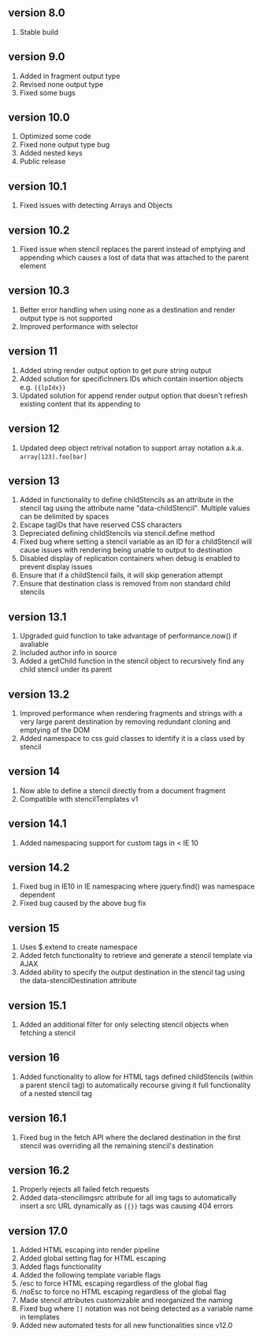 version 8.0
-------------
1. Stable build

version 9.0
-------------
1. Added in fragment output type
2. Revised none output type
3. Fixed some bugs

version 10.0
-------------
1. Optimized some code
2. Fixed none output type bug 
3. Added nested keys 
4. Public release

version 10.1
-------------
1. Fixed issues with detecting Arrays and Objects

version 10.2
-------------
1. Fixed issue when stencil replaces the parent instead of emptying and appending which causes a lost of data that was attached to the parent element

version 10.3
-------------
1. Better error handling when using none as a destination and render output type is not supported
2. Improved performance with selector

version 11
-------------
1. Added string render output option to get pure string output
2. Added solution for specificInners IDs which contain insertion objects e.g. `{{lpIdx}}`
3. Updated solution for append render output option that doesn't refresh existing content that its appending to

version 12
-------------
1. Updated deep object retrival notation to support array notation a.k.a. `array[123].foo[bar]`

version 13
-------------
1. Added in functionality to define childStencils as an attribute in the stencil tag using the attribute name "data-childStencil". Multiple values can be delimited by spaces
2. Escape tagIDs that have reserved CSS characters
3. Depreciated defining childStencils via stencil.define method
4. Fixed bug where setting a stencil variable as an ID for a childStencil will cause issues with rendering being unable to output to destination
5. Disabled display of replication containers when debug is enabled to prevent display issues
6. Ensure that if a childStencil fails, it will skip generation attempt
7. Ensure that destination class is removed from non standard child stencils

version 13.1
-------------
1. Upgraded guid function to take advantage of performance.now() if avaliable
2. Included author info in source
3. Added a getChild function in the stencil object to recursively find any child stencil under its parent

version 13.2
-------------
1. Improved performance when rendering fragments and strings with a very large parent destination by removing redundant cloning and emptying of the DOM
2. Added namespace to css guid classes to identify it is a class used by stencil

version 14
-------------
1. Now able to define a stencil directly from a document fragment
2. Compatible with stencilTemplates v1

version 14.1
-------------
1. Added namespacing support for custom tags in < IE 10

version 14.2
-------------
1. Fixed bug in IE10 in IE namespacing where jquery.find() was namespace dependent
2. Fixed bug caused by the above bug fix

version 15
-------------
1. Uses $.extend to create namespace
2. Added fetch functionality to retrieve and generate a stencil template via AJAX
3. Added ability to specify the output destination in the stencil tag using the data-stencilDestination attribute

version 15.1
-------------
1. Added an additional filter for only selecting stencil objects when fetching a stencil

version 16
-------------
1. Added functionality to allow for HTML tags defined childStencils (within a parent stencil tag) to automatically recourse giving it full functionality of a  nested stencil tag

version 16.1
-------------
1. Fixed bug in the fetch API where the declared destination in the first stencil was overriding all the remaining stencil's destination

version 16.2
-------------
1. Properly rejects all failed fetch requests
2. Added data-stencilimgsrc attribute for all img tags to automatically insert a src URL dynamically as `{{}}` tags was causing 404 errors

version 17.0
-------------
1. Added HTML escaping into render pipeline
2. Added global setting flag for HTML escaping
3. Added flags functionality
4. Added the following template variable flags
  1. /esc to force HTML escaping regardless of the global flag
  2. /noEsc to force no HTML escaping regardless of the global flag
5. Made stencil attributes customizable and reorganized the naming
6. Fixed bug where `[]` notation was not being detected as a variable name in templates
7. Added new automated tests for all new functionalities since v12.0